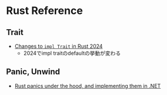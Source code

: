 # Rust Reference

## Trait

* [Changes to `impl Trait` in Rust 2024](https://blog.rust-lang.org/2024/09/05/impl-trait-capture-rules.html)
  * 2024でimpl traitのdefaultの挙動が変わる

## Panic, Unwind

* [Rust panics under the hood, and implementing them in .NET](https://fractalfir.github.io/generated_html/rustc_codegen_clr_v0_2_1.html)
